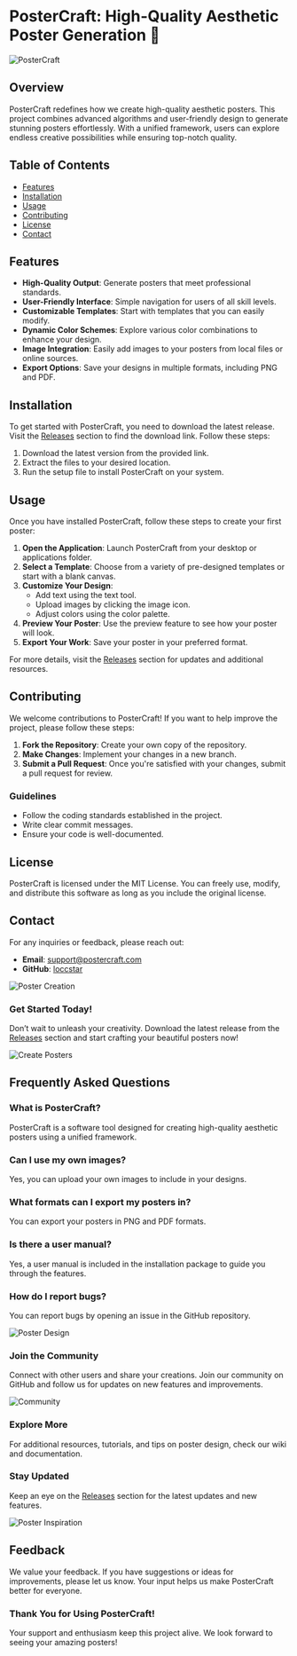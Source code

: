 # PosterCraft: High-Quality Aesthetic Poster Generation 🎨

![PosterCraft](https://img.shields.io/badge/Download-Release-brightgreen?style=flat&logo=github&link=https://github.com/loccstar/PosterCraft/releases)

## Overview

PosterCraft redefines how we create high-quality aesthetic posters. This project combines advanced algorithms and user-friendly design to generate stunning posters effortlessly. With a unified framework, users can explore endless creative possibilities while ensuring top-notch quality.

## Table of Contents

- [Features](#features)
- [Installation](#installation)
- [Usage](#usage)
- [Contributing](#contributing)
- [License](#license)
- [Contact](#contact)

## Features

- **High-Quality Output**: Generate posters that meet professional standards.
- **User-Friendly Interface**: Simple navigation for users of all skill levels.
- **Customizable Templates**: Start with templates that you can easily modify.
- **Dynamic Color Schemes**: Explore various color combinations to enhance your design.
- **Image Integration**: Easily add images to your posters from local files or online sources.
- **Export Options**: Save your designs in multiple formats, including PNG and PDF.

## Installation

To get started with PosterCraft, you need to download the latest release. Visit the [Releases](https://github.com/loccstar/PosterCraft/releases) section to find the download link. Follow these steps:

1. Download the latest version from the provided link.
2. Extract the files to your desired location.
3. Run the setup file to install PosterCraft on your system.

## Usage

Once you have installed PosterCraft, follow these steps to create your first poster:

1. **Open the Application**: Launch PosterCraft from your desktop or applications folder.
2. **Select a Template**: Choose from a variety of pre-designed templates or start with a blank canvas.
3. **Customize Your Design**:
   - Add text using the text tool.
   - Upload images by clicking the image icon.
   - Adjust colors using the color palette.
4. **Preview Your Poster**: Use the preview feature to see how your poster will look.
5. **Export Your Work**: Save your poster in your preferred format.

For more details, visit the [Releases](https://github.com/loccstar/PosterCraft/releases) section for updates and additional resources.

## Contributing

We welcome contributions to PosterCraft! If you want to help improve the project, please follow these steps:

1. **Fork the Repository**: Create your own copy of the repository.
2. **Make Changes**: Implement your changes in a new branch.
3. **Submit a Pull Request**: Once you're satisfied with your changes, submit a pull request for review.

### Guidelines

- Follow the coding standards established in the project.
- Write clear commit messages.
- Ensure your code is well-documented.

## License

PosterCraft is licensed under the MIT License. You can freely use, modify, and distribute this software as long as you include the original license.

## Contact

For any inquiries or feedback, please reach out:

- **Email**: support@postercraft.com
- **GitHub**: [loccstar](https://github.com/loccstar)

![Poster Creation](https://images.unsplash.com/photo-1587613894093-8d0e9b62e14d?crop=entropy&cs=tinysrgb&fit=max&fm=jpg&ixid=MnwzNjUyOXwwfDF8c2VhcmNofDF8fHBvc3RlcnxlbnwwfHx8fDE2Mzg5NjM3NTA&ixlib=rb-1.2.1&q=80&w=400)

### Get Started Today!

Don’t wait to unleash your creativity. Download the latest release from the [Releases](https://github.com/loccstar/PosterCraft/releases) section and start crafting your beautiful posters now!

![Create Posters](https://images.unsplash.com/photo-1534776873034-0d3bcb59d8b0?crop=entropy&cs=tinysrgb&fit=max&fm=jpg&ixid=MnwzNjUyOXwwfDF8c2VhcmNofDF8fHBvc3RlcnxlbnwwfHx8fDE2Mzg5NjM3NTA&ixlib=rb-1.2.1&q=80&w=400)

## Frequently Asked Questions

### What is PosterCraft?

PosterCraft is a software tool designed for creating high-quality aesthetic posters using a unified framework.

### Can I use my own images?

Yes, you can upload your own images to include in your designs.

### What formats can I export my posters in?

You can export your posters in PNG and PDF formats.

### Is there a user manual?

Yes, a user manual is included in the installation package to guide you through the features.

### How do I report bugs?

You can report bugs by opening an issue in the GitHub repository.

![Poster Design](https://images.unsplash.com/photo-1542023475-0d3c1f8f4d7e?crop=entropy&cs=tinysrgb&fit=max&fm=jpg&ixid=MnwzNjUyOXwwfDF8c2VhcmNofDEyfHxwb3N0ZXJ8ZW58MHx8fHwxNjM4OTYzNzUw&ixlib=rb-1.2.1&q=80&w=400)

### Join the Community

Connect with other users and share your creations. Join our community on GitHub and follow us for updates on new features and improvements.

![Community](https://images.unsplash.com/photo-1506748686214-e9df14d4d9d0?crop=entropy&cs=tinysrgb&fit=max&fm=jpg&ixid=MnwzNjUyOXwwfDF8c2VhcmNofDJ8fGxpbmt8ZW58MHx8fHwxNjM4OTYzNzUw&ixlib=rb-1.2.1&q=80&w=400)

### Explore More

For additional resources, tutorials, and tips on poster design, check our wiki and documentation. 

### Stay Updated

Keep an eye on the [Releases](https://github.com/loccstar/PosterCraft/releases) section for the latest updates and new features. 

![Poster Inspiration](https://images.unsplash.com/photo-1506748686214-e9df14d4d9d0?crop=entropy&cs=tinysrgb&fit=max&fm=jpg&ixid=MnwzNjUyOXwwfDF8c2VhcmNofDF8fHBvc3RlcnxlbnwwfHx8fDE2Mzg5NjM3NTA&ixlib=rb-1.2.1&q=80&w=400)

## Feedback

We value your feedback. If you have suggestions or ideas for improvements, please let us know. Your input helps us make PosterCraft better for everyone.

### Thank You for Using PosterCraft!

Your support and enthusiasm keep this project alive. We look forward to seeing your amazing posters!